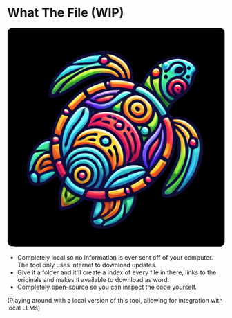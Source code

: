 # What The File (WIP)

![What The File](./public/icon.png "What The File")

- Completely local so no information is ever sent off of your computer. The tool only uses internet to download updates.
- Give it a folder and it'll create a index of every file in there, links to the originals and makes it available to download as word.
- Completely open-source so you can inspect the code yourself.

(Playing around with a local version of this tool, allowing for integration with local LLMs)
